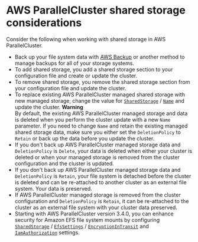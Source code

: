 # AWS ParallelCluster shared storage considerations<a name="shared-storage-working-considerations-v3"></a>

Consider the following when working with shared storage in AWS ParallelCluster\.
+ Back up your file system data with [AWS Backup](https://docs.aws.amazon.com/aws-backup/latest/devguide/whatisbackup.html) or another method to manage backups for all of your storage systems\.
+ To add shared storage, you add a shared storage section to your configuration file and create or update the cluster\.
+ To remove shared storage, you remove the shared storage section from your configuration file and update the cluster\.
+ To replace existing AWS ParallelCluster managed shared storage with new managed storage, change the value for [`SharedStorage`](SharedStorage-v3.md) / [`Name`](SharedStorage-v3.md#yaml-SharedStorage-Name) and update the cluster\.
**Warning**  
By default, the existing AWS ParallelCluster managed storage and data is deleted when you perform the cluster update with a new `Name` parameter\. If you need to change `Name` and retain the existing managed shared storage data, make sure you either set the `DeletionPolicy` to `Retain` or back up the data before you update the cluster\.
+ If you don't back up AWS ParallelCluster managed storage data and `DeletionPolicy` is `Delete`, your data is deleted when either your cluster is deleted or when your managed storage is removed from the cluster configuration and the cluster is updated\.
+ If you don't back up AWS ParallelCluster managed storage data and `DeletionPolicy` is `Retain`, your file system is detached before the cluster is deleted and can be re\-attached to another cluster as an external file system\. Your data is preserved\.
+ If AWS ParallelCluster managed storage is removed from the cluster configuration and `DeletionPolicy` is `Retain`, it can be re\-attached to the cluster as an external file system with your cluster data preserved\.
+ Starting with AWS ParallelCluster version 3\.4\.0, you can enhance security for Amazon EFS file system mounts by configuring [`SharedStorage`](SharedStorage-v3.md) / [`EfsSettings`](SharedStorage-v3.md#SharedStorage-v3-EfsSettings) / [`EncryptionInTransit`](SharedStorage-v3.md#yaml-SharedStorage-EfsSettings-EncryptionInTransit) and [`IamAuthorization`](SharedStorage-v3.md#yaml-SharedStorage-EfsSettings-IamAuthorization) settings\.